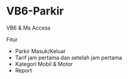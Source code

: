 # VB6-Parkir
VB6 &amp; Ms Access

Fitur
- Parkir Masuk/Keluar
- Tarif jam pertama dan setelah jam pertama
- Kategori Mobil &amp; Motor
- Report
